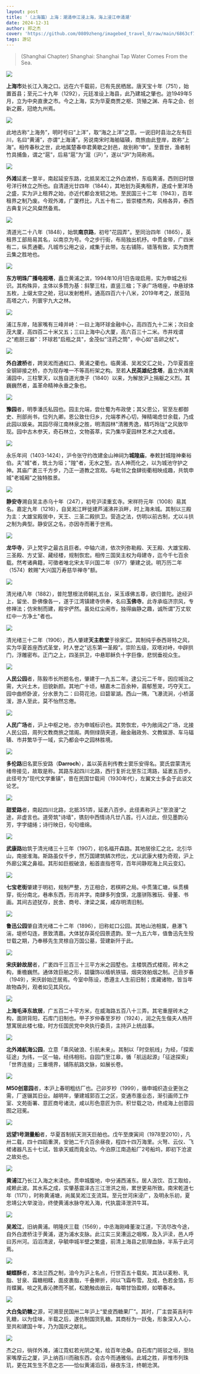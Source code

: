 ```yaml
---
layout: post
title: '（上海篇）上海：潮涌申江浸上海，海上浸江申涌潮'
date: 2024-12-31
author: 郑之杰
cover: 'https://github.com/0809zheng/imagebed_travel_0/raw/main/6863cf7358cb8da5c8844a9f.png'
tags: 游记
---
```


> (Shanghai Chapter) Shanghai: Shanghai Tap Water Comes From the Sea.

![](https://github.com/0809zheng/imagebed_travel_0/raw/main/6863cf7358cb8da5c8844a9f.png)

**上海市**处长江入海之口。远在六千载前，已有先民栖居。唐天宝十年（751），始置首县；至元二十九年（1292），元廷准设上海县，此乃建城之肇也。迨1949年5月，立为中央直隶之市。今之上海，实为华夏商贾之枢、货殖之渊、舟车之会、创新之薮，冠绝九州焉。

![](https://github.com/0809zheng/imagebed_travel_0/raw/main/6837075a58cb8da5c816688c.png)

此地古称“上海务”，明时号曰“上洋”，取“海之上洋”之意。一说旧时县治之左有巨川，名曰“黄浦”，亦谓“上海浦”。另说南宋时海舶辐辏，商旅由此登岸，故称“上海”。相传春秋之世，此地属楚春申君黄歇之封邑，故别称“申”。至晋世，渔者制竹具捕鱼，谓之“扈”，后易“扈”为“滬（沪）”，遂以“沪”为简称焉。

![](https://github.com/0809zheng/imagebed_travel_0/raw/main/6837026f58cb8da5c816510e.png)

**外滩**延袤一里半，南起延安东路，北抵吴淞江之外白渡桥，东临黄浦，西则旧时银号洋行林立之所也。自清道光廿四年（1844），其地划为英夷租界，遂成十里洋场之盛，实为沪上租界之始，亦近代都会发轫之地。至民国三十二年（1943），百年租界之制乃废。今观外滩，广厦栉比，凡五十有二，皆崇楼杰构，风格各异，泰西古典复兴之风粲然备焉。

![](https://github.com/0809zheng/imagebed_travel_0/raw/main/6834681f58cb8da5c80fab67.png)

清道光二十八年（1848），始筑**南京路**，初号"花园弄"。至同治四年（1865），英租界工部局易其名，以南京为号。今之步行街，布局独出机杼。中贯金带，广四米有二，纵贯通衢。凡城市公用之设，咸集于此带。左右铺陈，错落有致，实为商贾云集之胜地也。

![](https://github.com/0809zheng/imagebed_travel_0/raw/main/6834614f58cb8da5c80fa9e3.png)

**东方明珠广播电视塔**，矗立黄浦之滨，1994年10月1日告竣启用，实为申城之标识。其构殊异，主体以多筒为基：斜擎三柱，直竖三楹；下承广场塔座，中悬球体五枚，上缀太空之舱，冠以发射桅杆。通高四百六十八米，2019年考之，居亚陆高塔之六，列寰宇九大之林。

![](https://github.com/0809zheng/imagebed_travel_0/raw/main/6834666958cb8da5c80faabe.png)

浦江东岸，陆家嘴有三峰并峙：一曰上海环球金融中心，高四百九十二米；次曰金茂大厦，高四百二十米又五；三曰上海中心大厦，高六百三十二米。市井戏谓之"庖厨三器"：环球若"启瓶之具"，金茂似"注药之筒"，中心如"击卵之杖"。

![](https://github.com/0809zheng/imagebed_travel_0/raw/main/683466b758cb8da5c80faad0.png)

**外白渡桥**者，跨吴淞而通虹口、黄浦之衢也。临黄浦、吴淞交汇之处，乃华夏首座全钢铆接之桥，亦为现存唯一不等高桁架之构。至若**人民英雄纪念塔**，矗立外滩黄浦园中，三柱擎天，以旌自道光庚子（1840）以来，为解放沪上捐躯之义烈。其巍巍然者，盖革命精神永垂之象也。

![](https://github.com/0809zheng/imagebed_travel_0/raw/main/68345f5458cb8da5c80fa991.png)

**豫园**者，明季潘氏私园也。园主允端，尝仕蜀为布政使；其父恩公，官至左都御史、刑部尚书，位列九卿。恩公致仕归乡，允端孝养心切，殚精竭虑廿余载，乃成此园以娱亲。其园尽得江南林泉之胜，明清园林"清雅秀逸，精巧玲珑"之风致毕现。园中古木参天，奇石林立，文物荟萃，实乃集华夏园林艺术之大成者。

![](https://github.com/0809zheng/imagebed_travel_0/raw/main/683458de58cb8da5c80fa7bc.png)

永乐年间（1403-1424），沪令张守约改建金山神祠为**城隍庙**，奉敕封城隍神秦裕伯。夫"城"者，筑土为垣；"隍"者，无水之堑。古人神而化之，以为城池守护之神。其庙广袤三千方步，乃正一道教之宫观。与毗邻之食肆街衢相映成趣，共筑申城"老城厢"之独特胜景。

![](https://github.com/0809zheng/imagebed_travel_0/raw/main/68345b3158cb8da5c80fa892.png)

**静安寺**溯自吴主赤乌十年（247），初号沪渎重玄寺。宋祥符元年（1008）易其名。嘉定九年（1216），自吴淞江畔徙建芦浦沸井浜畔，时上海未城。其制以三殿为主：大雄宝殿居中，天王、三圣二殿拱卫。营造之法，仿明以前古制，尤以斗拱之制为典型。静安区之名，亦因寺而著于世焉。

![](https://github.com/0809zheng/imagebed_travel_0/raw/main/6834523858cb8da5c80fa612.png)

**龙华寺**，沪上梵宇之最古且巨者。中轴六进，依次列弥勒殿、天王殿、大雄宝殿、三圣殿、方丈室、藏经楼，规制恢宏。相传三国吴主权为母建寺，迄今千七百余载。然考诸典籍，可徵者唯北宋太平兴国二年（977）肇建之说。明万历二年（1574）敕赐"大兴国万寿慈华禅寺"额。

![](https://github.com/0809zheng/imagebed_travel_0/raw/main/6834544d58cb8da5c80fa6b1.png)

清光绪八年（1882），普陀慧根法师朝礼五台，采玉琢佛五尊，欲归普陀。途经沪上，留坐、卧佛像各一，遂于江湾镇建寺供奉，名曰**玉佛寺**。此寺承临济宗风，专修禅法；仿宋制而建，殿宇俨然。虽处红尘闹市，独得幽静之趣，诚所谓"万丈软红中一方净土"者也。

![](https://github.com/0809zheng/imagebed_travel_0/raw/main/683455fd58cb8da5c80fa738.png)


清光绪三十二年（1906），西人肇建**天主教堂**于徐家汇。其制纯乎泰西哥特之风，实为华夏首座西式圣堂，时人誉之"远东第一圣殿"。崇阶五级，双塔对峙，中辟拱门，浮雕密布。正门之上，四圣拱卫，中悬耶稣负十字巨像，悲悯垂视众生。

![](https://github.com/0809zheng/imagebed_travel_0/raw/main/6836ff1858cb8da5c8164e26.png)

**人民公园**者，陈毅市长所题名也，肇建于一九五二年。逮公元二千年，因应城治之需，大兴土木，旧貌新颜。其地广十顷，植嘉木二百余种，蓊郁葱茏，巧夺天工。园中曲桥卧波，分水景为二：曰荷花池，曰碧翠湖。西山一隅，飞瀑流涧，小桥潺湲，游人至此，莫不怡然忘倦。

![](https://github.com/0809zheng/imagebed_travel_0/raw/main/68346a5b58cb8da5c80fabc6.png)

**人民广场**者，沪上中枢之地，亦为申城标识也。其势恢宏，中为敞阔之广场，北接人民公园，周列文教商旅之馆阁。两侧绿荫夹道，融金融政务、文教娱游、车马辐辏、市井繁华于一域，实乃都会中之园林胜境。

![](https://github.com/0809zheng/imagebed_travel_0/raw/main/68346b5658cb8da5c80fabe3.png)


**多伦路**旧名窦乐安路（**Darroch**），盖以英吉利传教士窦乐安得名。窦氏尝蒙清光绪帝接见，故取是称。其路东起四川北路，西行复折北至东江湾路，延袤五百步。此径号为"现代文学重镇"，昔在民国廿载间（1930年代），左翼文士多会于此谈文论艺。

![](https://github.com/0809zheng/imagebed_travel_0/raw/main/6835c27c58cb8da5c812c7a7.png)

**甜爱路**者，南起四川北路，北抵351弄，延袤八百步。此径素称沪上"至浪漫"之途，非虚言也。道旁筑"诗墙"，镌刻中西情诗凡廿八首。行人过此，但见墨韵沁芳，字字缱绻；诗行映日，句句缠绵。

![](https://github.com/0809zheng/imagebed_travel_0/raw/main/6835c10258cb8da5c812c719.png)

**武康路**始筑于清光绪三十三年（1907），初名福开森路。其地居徐汇之北，北引华山，南接淮海。斯路虽仅千步，然万国建筑鳞次栉比，尤以武康大楼为奇观，沪上外廊公寓之鼻祖。其形如巨舰破浪，船首直指苍穹，百年间静观海上风云变幻。

![](https://github.com/0809zheng/imagebed_travel_0/raw/main/6835c3bc58cb8da5c812c7fe.png)

**七宝老街**肇建于明初，规制严整，方正相合，若棋枰之局。中贯蒲汇塘，纵贯横穿，街分南北，巷串东西，形肖丼字。南肆多列食馔，北廛骈陈雅玩、骨董、书画。其间古迹犹存，民舍、商号、津梁之属，咸存明清旧制。

![](https://github.com/0809zheng/imagebed_travel_0/raw/main/683456a658cb8da5c80fa75c.png)

**鲁迅公园**肇自清光绪二十二年（1896），旧称虹口公园。其地山池相属，悬瀑飞湍，堤桥勾连，景致清嘉。大体犹存英伦园景遗韵。至一九五六年，值鲁迅先生殁廿载之期，乃奉移先生灵榇自万国公墓，营建新阡于此。

![](https://github.com/0809zheng/imagebed_travel_0/raw/main/6835c4ad58cb8da5c812c855.png)

**宋庆龄故居**者，广袤四千三百三十三平方米之园墅也。主楼筑西式楼观，砖木之构，重檐巍然。通体效巨舶之形，碧牖饰以樯帆铁锚，烟突效舶烟之制。己丑岁春（1949），宋庆龄始迁居焉。今室中陈设，悉遵主人生前旧制；庋藏诸物，皆当年故物森列，观者如见其风仪。

![](https://github.com/0809zheng/imagebed_travel_0/raw/main/6836fe7c58cb8da5c8164dfa.png)

**上海毛泽东故居**，广五百二十平方米，在威海路五百八十三弄。其宅重屋砖木之构，面阴背阳，石库门旧制也。甲子岁仲春至岁杪（1924），润之先生偕夫人杨开慧寓居此楼七楹，时方任国民党中央执行委员，主持沪上统战事。

![](https://github.com/0809zheng/imagebed_travel_0/raw/main/683701d158cb8da5c8164ec5.png)

**北外滩航海公园**，立意「乘风破浪、引航未来」。其制以「时空航线」为经，「探索征途」为纬，一区一轴，经纬相衔。自园门至江皋，循「航运起源」「征途探索」「世界连接」三重境界，铺陈航路文脉，如展长卷。

![](https://github.com/0809zheng/imagebed_travel_0/raw/main/683462b058cb8da5c80faa1f.png)

**M50创意园**者，本沪上春明粗纺厂也。己卯岁杪（1999），循申城织造业更张之需，厂遂辍其旧业。越明年，肇建城郭百工之区，变通市廛业态，渐引画师工作室、文苑衙署、意匠商号诸流，咸以形色意匠为宗。积廿载之功，终成海上创意园囿之冠冕。

![](https://github.com/0809zheng/imagebed_travel_0/raw/main/6836ffc058cb8da5c8164e45.png)

**远望1号测量船**者，华夏首制航天测天巨舶也。戊午至庚寅间（1978至2010），凡卅二载，四十四蹈重溟，安驰二千六百余昼夜，程四十四万海里。火弩、云仪、飞槎诸器凡五十七试，皆承天威而竟全功。今泊原江南造船厂2号船坞，即初下沧波之故处也。

![](https://github.com/0809zheng/imagebed_travel_0/raw/main/683700a758cb8da5c8164e76.png)

**黄浦江**乃长江入海之末渎也。贯申城腹地，中分浦西浦东。居人汲饮、百工取给，咸赖此波。其水系之成，实肇基震泽古三江泄洪之局，累世更易所致。南宋乾道七年（1171），时称黄浦塘，尚属吴淞江支流耳。至元世河床浸广，及明永乐初，夏忠靖公大举浚治，终使黄浦水脉夺淞入海，代执震泽泄洪牛耳。

![](https://github.com/0809zheng/imagebed_travel_0/raw/main/6835bfdd58cb8da5c812c6b6.png)

**吴淞江**，旧纳黄浦。明隆庆三载（1569），中丞海刚峰董浚江道，下流尽改今途，自外白渡桥注于黄浦，遂为浦水支脉。此江实三吴漕运之咽喉，及入沪渎，邑人呼曰苏州河。滔滔清波，孕毓申城半壁之繁盛，前清上海县之肌理血脉，半系于此河焉。

![](https://github.com/0809zheng/imagebed_travel_0/raw/main/6835c02e58cb8da5c812c6f1.png)

**蝴蝶酥**者，本法兰西之制，洎今为沪上名点，行世百五十载矣。其法以麦粉、乳脂、甘泉、霜糖相糅，面皮裹脂，千叠擀折，间以飞霜布雪。及成，色若金箔，形肖蝶翼。啖之乳香沁脾而不腻，松脆触齿崩云，每嚼甘饴盈颊，如嚼春冰。

![](https://github.com/0809zheng/imagebed_travel_0/raw/main/6837022a58cb8da5c8164f2e.png)

**大白兔奶糖**之源，可溯至民国卅二年沪上“爱皮西糖果厂”。其时，厂主尝英吉利牛乳糖，以为佳味，半载之后，遂仿制国货乳糖。其商标为一跃兔，形象深入人心，至共和建国十年，乃为国庆之献礼。

![](https://github.com/0809zheng/imagebed_travel_0/raw/main/6837070d58cb8da5c81666f0.png)

杰之曰，徜徉外滩，浦江霓虹若光阴之笔，绘百年沧桑。自石库门斑驳之垣，至陆家嘴摩云之厦，沪上纳百川而融东西，会古今而通雅俗。此城之胜，非惟市列珠玑，更在其生生不息之志——恰似黄浦滔滔，昼夜东注，终朝沧溟。
